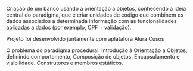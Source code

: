Criação de um banco usando a orientação a objetos,
conhecendo a ideia central do paradigma,
que é criar unidades de código que combinem os dados associados a determinada informação com as funcionalidades aplicadas
a dados (por exemplo, CPF + validação).

Projeto foi desenvolvido juntamente com aplatafora Alura Cusos


O problema do paradigma procedural.
Introdução à Orientação a Objetos,
definindo comportamento,
Composição de objetos.
Encapsulamento e visibilidade.
Construtores e membros estáticos.
